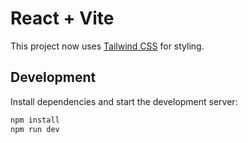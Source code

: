 # React + Vite

This project now uses [Tailwind CSS](https://tailwindcss.com/) for styling.

## Development

Install dependencies and start the development server:

```bash
npm install
npm run dev
```
